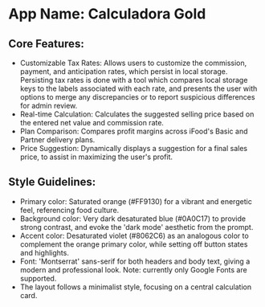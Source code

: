 # **App Name**: Calculadora Gold

## Core Features:

- Customizable Tax Rates: Allows users to customize the commission, payment, and anticipation rates, which persist in local storage. Persisting tax rates is done with a tool which compares local storage keys to the labels associated with each rate, and presents the user with options to merge any discrepancies or to report suspicious differences for admin review.
- Real-time Calculation: Calculates the suggested selling price based on the entered net value and commission rate.
- Plan Comparison: Compares profit margins across iFood's Basic and Partner delivery plans.
- Price Suggestion: Dynamically displays a suggestion for a final sales price, to assist in maximizing the user's profit.

## Style Guidelines:

- Primary color: Saturated orange (#FF9130) for a vibrant and energetic feel, referencing food culture.
- Background color: Very dark desaturated blue (#0A0C17) to provide strong contrast, and evoke the 'dark mode' aesthetic from the prompt.
- Accent color: Desaturated violet (#8062C6) as an analogous color to complement the orange primary color, while setting off button states and highlights.
- Font: 'Montserrat' sans-serif for both headers and body text, giving a modern and professional look. Note: currently only Google Fonts are supported.
- The layout follows a minimalist style, focusing on a central calculation card.